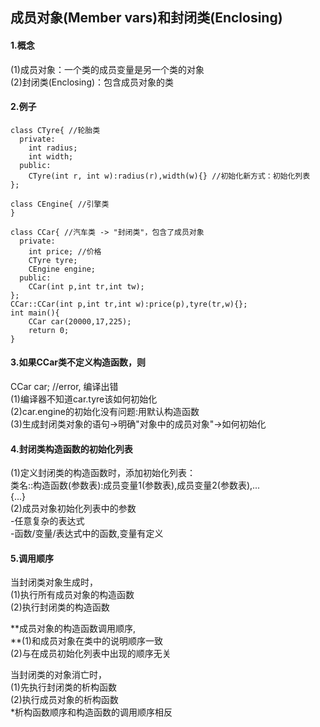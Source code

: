 ## 成员对象\(Member vars\)和封闭类\(Enclosing\)

#### 1.概念

\(1\)成员对象：一个类的成员变量是另一个类的对象  
\(2\)封闭类\(Enclosing\)：包含成员对象的类

#### 2.例子

```
class CTyre{ //轮胎类  
  private:  
    int radius;  
    int width;  
  public: 
    CTyre(int r, int w):radius(r),width(w){} //初始化新方式：初始化列表  
};  

class CEngine{ //引擎类  
}   

class CCar{ //汽车类 -> "封闭类"，包含了成员对象  
  private:  
    int price; //价格  
    CTyre tyre;  
    CEngine engine;  
  public:  
    CCar(int p,int tr,int tw);  
};  
CCar::CCar(int p,int tr,int w):price(p),tyre(tr,w){};  
int main(){  
    CCar car(20000,17,225);  
    return 0;  
}  
```

#### 3.如果CCar类不定义构造函数，则

CCar car; //error, 编译出错  
\(1\)编译器不知道car.tyre该如何初始化  
\(2\)car.engine的初始化没有问题:用默认构造函数  
\(3\)生成封闭类对象的语句-&gt;明确"对象中的成员对象"-&gt;如何初始化

#### 4.封闭类构造函数的初始化列表

\(1\)定义封闭类的构造函数时，添加初始化列表：  
类名::构造函数\(参数表\):成员变量1\(参数表\),成员变量2\(参数表\),...  
{...}  
\(2\)成员对象初始化列表中的参数  
-任意复杂的表达式  
-函数/变量/表达式中的函数,变量有定义

#### 5.调用顺序

当封闭类对象生成时，  
\(1\)执行所有成员对象的构造函数  
\(2\)执行封闭类的构造函数

**成员对象的构造函数调用顺序,            
**\(1\)和成员对象在类中的说明顺序一致  
\(2\)与在成员初始化列表中出现的顺序无关

当封闭类的对象消亡时，  
\(1\)先执行封闭类的析构函数  
\(2\)执行成员对象的析构函数  
\*析构函数顺序和构造函数的调用顺序相反

### 



